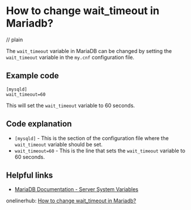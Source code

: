 # How to change wait_timeout in Mariadb?
// plain

The `wait_timeout` variable in MariaDB can be changed by setting the `wait_timeout` variable in the `my.cnf` configuration file.

## Example code

```
[mysqld]
wait_timeout=60
```

This will set the `wait_timeout` variable to 60 seconds.

## Code explanation

- `[mysqld]` - This is the section of the configuration file where the `wait_timeout` variable should be set.
- `wait_timeout=60` - This is the line that sets the `wait_timeout` variable to 60 seconds.

## Helpful links
- [MariaDB Documentation - Server System Variables](https://mariadb.com/kb/en/library/server-system-variables/)

onelinerhub: [How to change wait_timeout in Mariadb?](https://onelinerhub.com/mariadb/how-to-change-wait_timeout-in-mariadb)